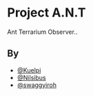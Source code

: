 
# Project A.N.T

Ant Terrarium Observer..



## By

- [@Kuelpi](https://www.github.com/Kuelpi)
- [@Nilsibus](https://github.com/Nilsibus)
- [@swaggyiroh](https://www.github.com/swaggyiroh)
